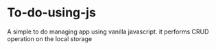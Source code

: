 # To-do-using-js
A simple to do managing app using vanilla javascript.
it performs CRUD operation on the local storage
